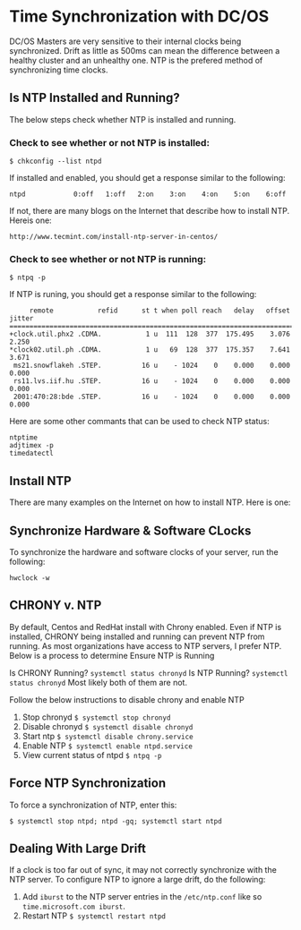 # Time Synchronization with DC/OS

DC/OS Masters are very sensitive to their internal clocks being synchronized.  Drift as little as 500ms can mean the difference between a healthy cluster and an unhealthy one.  NTP is the prefered method of synchronizing time clocks.

## Is NTP Installed and Running?
The below steps check whether NTP is installed and running.

### Check to see whether or not NTP is installed:
```
$ chkconfig --list ntpd
```
If installed and enabled, you should get a response similar to the following:
```
ntpd           	0:off	1:off	2:on	3:on	4:on	5:on	6:off
```
If not, there are many blogs on the Internet that describe how to install NTP.  Hereis one:
```
http://www.tecmint.com/install-ntp-server-in-centos/
```
### Check to see whether or not NTP is running:
```
$ ntpq -p
```
If NTP is runing, you should get a response similar to the following:
```
     remote           refid      st t when poll reach   delay   offset  jitter
==============================================================================
+clock.util.phx2 .CDMA.           1 u  111  128  377  175.495    3.076   2.250
*clock02.util.ph .CDMA.           1 u   69  128  377  175.357    7.641   3.671
 ms21.snowflakeh .STEP.          16 u    - 1024    0    0.000    0.000   0.000
 rs11.lvs.iif.hu .STEP.          16 u    - 1024    0    0.000    0.000   0.000
 2001:470:28:bde .STEP.          16 u    - 1024    0    0.000    0.000   0.000
```

Here are some other commants that can be used to check NTP status:
```
ntptime
adjtimex -p
timedatectl
```

## Install NTP
There are many examples on the Internet on how to install NTP.  Here is one:


## Synchronize Hardware & Software CLocks
To synchronize the hardware and software clocks of your server, run the following:
```
hwclock -w
```

## CHRONY v. NTP
By default, Centos and RedHat install with Chrony enabled.  Even if NTP is installed, CHRONY being installed and running can prevent NTP from running.  As most organizations have access to NTP servers, I prefer NTP.  Below is a process to determine Ensure NTP is Running

Is CHRONY Running? `systemctl status chronyd`
Is NTP Running? `systemctl status chronyd`
Most likely both of them are not.

Follow the below instructions to disable chrony and enable NTP
1.  Stop chronyd `$ systemctl stop chronyd`
2.  Disable chronyd `$ systemctl disable chronyd`
3.  Start ntp `$ systemctl disable chrony.service`
4.  Enable NTP `$ systemctl enable ntpd.service`
5.  View current status of ntpd `$ ntpq -p`

## Force NTP Synchronization
To force a synchronization of NTP, enter this:
```
$ systemctl stop ntpd; ntpd -gq; systemctl start ntpd
```

## Dealing With Large Drift
If a clock is too far out of sync, it may not correctly synchronize with the NTP server.  To configure NTP to ignore a large drift, do the following:
1.  Add `iburst` to the NTP server entries in the `/etc/ntp.conf` like so `time.microsoft.com iburst`.  
2.  Restart NTP `$ systemctl restart ntpd`


